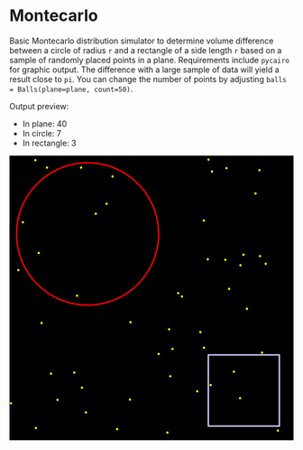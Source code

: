 # Montecarlo
Basic Montecarlo distribution simulator to determine volume difference between a circle of radius `r` and a rectangle of a side length `r` based on a sample of randomly placed points in a plane. Requirements include `pycairo` for graphic output. The difference with a large sample of data will yield a result close to `pi`. You can change the number of points by adjusting `balls = Balls(plane=plane, count=50)`.

Output preview: 
- In plane: 40
- In circle: 7
- In rectangle: 3

![montecarlo](montecarlo.png)
